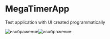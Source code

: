 # MegaTimerApp

Test application with UI created programmatically

![изображение](https://user-images.githubusercontent.com/3084720/132680858-b9d1e6ea-d3f5-4f20-bd43-9f71ba186cbf.png)![изображение](https://user-images.githubusercontent.com/3084720/132680953-9f4a7cce-e274-4344-9889-4e3c32bafe51.png)

